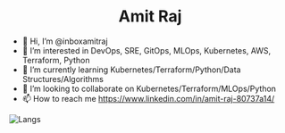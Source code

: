 
   <h1 align="center">Amit Raj</h1>  

- 👋 Hi, I’m @inboxamitraj
- 👀 I’m interested in DevOps, SRE, GitOps, MLOps, Kubernetes, AWS, Terraform, Python
- 🌱 I’m currently learning Kubernetes/Terraform/Python/Data Structures/Algorithms
- 💞️ I’m looking to collaborate on Kubernetes/Terraform/MLOps/Python
- 📫 How to reach me https://www.linkedin.com/in/amit-raj-80737a14/  

![Langs](https://github-readme-stats.vercel.app/api/top-langs/?username=inboxamitraj&layout=compact&hide=html,css)

<!---
inboxamitraj/inboxamitraj is a ✨ special ✨ repository because its `README.md` (this file) appears on your GitHub profile.
You can click the Preview link to take a look at your changes.
--->
